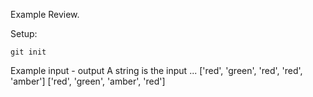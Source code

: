 Example Review.

Setup:
```
git init 
```

Example input - output
A string is the input ...
['red', 'green', 'red', 'red', 'amber']
['red', 'green', 'amber', 'red']

